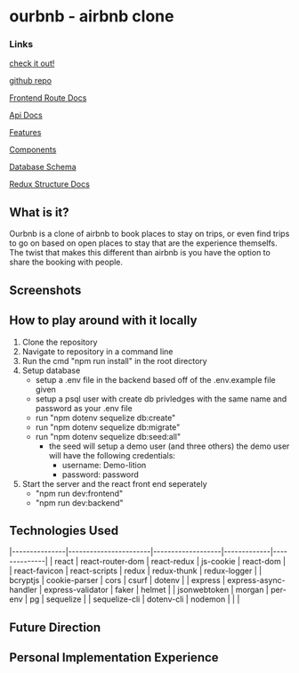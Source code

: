# ourbnb - airbnb clone

### Links

[check it out!](https://our-bnb.herokuapp.com/)

[github repo](https://github.com/tforde4623/ourBnb)

[Frontend Route Docs](https://github.com/tforde4623/ourbnb/wiki/Frontend-Routes-(React-router))

[Api Docs](https://github.com/tforde4623/ourBnb/wiki/Api-Docs)

[Features](#)

[Components](#)

[Database Schema](https://github.com/tforde4623/ourBnb/wiki/Database-Schema)

[Redux Structure Docs](#)

## What is it?
Ourbnb is a clone of airbnb to book places to stay on trips, or even find trips to go on based on open places to stay that are the experience themselfs. 
The twist that makes this different than airbnb is you have the option to share the booking with people.

## Screenshots

## How to play around with it locally
1. Clone the repository
2. Navigate to repository in a command line
3. Run the cmd "npm run install" in the root directory
4. Setup database
    - setup a .env file in the backend based off of the .env.example file given
    - setup a psql user with create db privledges with the same name and password as your .env file
    - run "npm dotenv sequelize db:create"
    - run "npm dotenv sequelize db:migrate"
    - run "npm dotenv sequelize db:seed:all"
        - the seed will setup a demo user (and three others) the demo user will have the following credentials:
            - username: Demo-lition
            - password: password
5. Start the server and the react front end seperately
    - "npm run dev:frontend"
    - "npm run dev:backend"

## Technologies Used
                                                                                    
|---------------|-----------------------|-------------------|-------------|--------------|
| react         | react-router-dom      | react-redux       | js-cookie   | react-dom    |
| react-favicon | react-scripts         | redux             | redux-thunk | redux-logger |
| bcryptjs      | cookie-parser         | cors              | csurf       | dotenv       |
| express       | express-async-handler | express-validator | faker       | helmet       |
| jsonwebtoken  | morgan                | per-env           | pg          | sequelize    |
| sequelize-cli | dotenv-cli            | nodemon           |             |              |

## Future Direction

## Personal Implementation Experience

